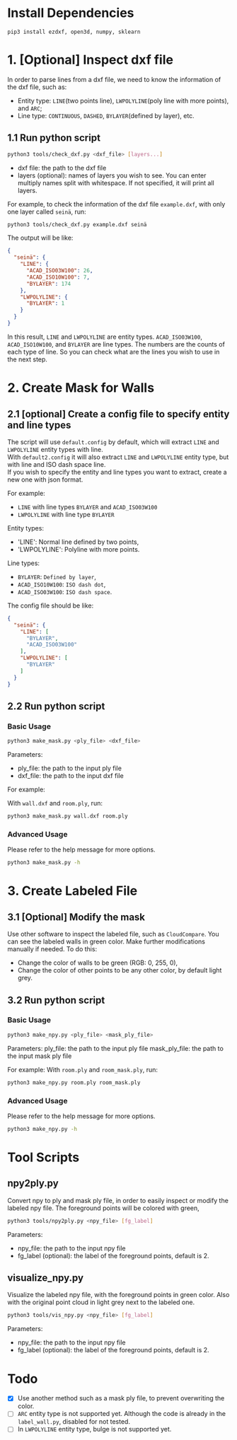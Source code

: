 # Install Dependencies

```
pip3 install ezdxf, open3d, numpy, sklearn
```

# 1. [Optional] Inspect dxf file

In order to parse lines from a dxf file, we need to know the information of the dxf file, such as:

- Entity type: `LINE`(two points line), `LWPOLYLINE`(poly line with more points), and `ARC`;
- Line type: `CONTINUOUS`, `DASHED`, `BYLAYER`(defined by layer), etc.

## 1.1 Run python script

```bash
python3 tools/check_dxf.py <dxf_file> [layers...]
```

- dxf file: the path to the dxf file
- layers (optional): names of layers you wish to see. You can enter multiply names split with whitespace. If not
  specified, it will print all
  layers.

For example, to check the information of the dxf file `example.dxf`, with only one layer called `seinä`,
run:

```bash
python3 tools/check_dxf.py example.dxf seinä
```

The output will be like:

```json
{
  "seinä": {
    "LINE": {
      "ACAD_ISO03W100": 26,
      "ACAD_ISO10W100": 7,
      "BYLAYER": 174
    },
    "LWPOLYLINE": {
      "BYLAYER": 1
    }
  }
}

```

In this result, `LINE` and `LWPOLYLINE` are entity types. `ACAD_ISO03W100`, `ACAD_ISO10W100`, and `BYLAYER` are line
types. The numbers are the counts of each type of line. So you can check what are the lines you wish to use in the next
step.

# 2. Create Mask for Walls

## 2.1 [optional] Create a config file to specify entity and line types

The script will use `default.config` by default, which will extract `LINE` and `LWPOLYLINE` entity types with line.  
With `default2.config` it will also extract `LINE` and `LWPOLYLINE` entity type, but with line and ISO dash space
line.  
If you wish to specify the entity and line types you want to extract, create a new one with json format.

For example:

- `LINE` with line types `BYLAYER` and `ACAD_ISO03W100`
- `LWPOLYLINE` with line type `BYLAYER`

Entity types:

- 'LINE': Normal line defined by two points,
- 'LWPOLYLINE': Polyline with more points.

Line types:

- `BYLAYER`: `Defined by layer`,
- `ACAD_ISO10W100`: `ISO dash dot`,
- `ACAD_ISO03W100`: `ISO dash space`.

The config file should be like:

```json
{
  "seinä": {
    "LINE": [
      "BYLAYER",
      "ACAD_ISO03W100"
    ],
    "LWPOLYLINE": [
      "BYLAYER"
    ]
  }
}
```

## 2.2 Run python script

### Basic Usage

```bash
python3 make_mask.py <ply_file> <dxf_file>
```

Parameters:
- ply_file: the path to the input ply file
- dxf_file: the path to the input dxf file

For example:

With `wall.dxf` and `room.ply`, run:

```bash
python3 make_mask.py wall.dxf room.ply
```

### Advanced Usage

Please refer to the help message for more options.

```bash
python3 make_mask.py -h
```

# 3. Create Labeled File

## 3.1 [Optional] Modify the mask

Use other software to inspect the labeled file, such as `CloudCompare`. You can see the labeled walls in green color.
Make further modifications manually if needed. To do this:

- Change the color of walls to be green (RGB: 0, 255, 0),
- Change the color of other points to be any other color, by default light grey.

## 3.2 Run python script

### Basic Usage

```bash
python3 make_npy.py <ply_file> <mask_ply_file>
```

Parameters:
ply_file: the path to the input ply file
mask_ply_file: the path to the input mask ply file

For example:
With `room.ply` and `room_mask.ply`, run:

```bash
python3 make_npy.py room.ply room_mask.ply
```

### Advanced Usage

Please refer to the help message for more options.

```bash
python3 make_npy.py -h
```

# Tool Scripts

## npy2ply.py

Convert npy to ply and mask ply file, in order to easily inspect or modify the labeled npy file. The foreground points
will be colored with green,

```bash
python3 tools/npy2ply.py <npy_file> [fg_label]
```

Parameters:

- npy_file: the path to the input npy file
- fg_label (optional): the label of the foreground points, default is 2.

## visualize_npy.py

Visualize the labeled npy file, with the foreground points in green color. Also with the original point cloud in light
grey next to the labeled one.

```bash
python3 tools/vis_npy.py <npy_file> [fg_label]
```

Parameters:

- npy_file: the path to the input npy file
- fg_label (optional): the label of the foreground points, default is 2.

# Todo

- [x] Use another method such as a mask ply file, to prevent overwriting the color.
- [ ] `ARC` entity type is not supported yet. Although the code is already in the `label_wall.py`, disabled for not
  tested.
- [ ] In `LWPOLYLINE` entity type, bulge is not supported yet.